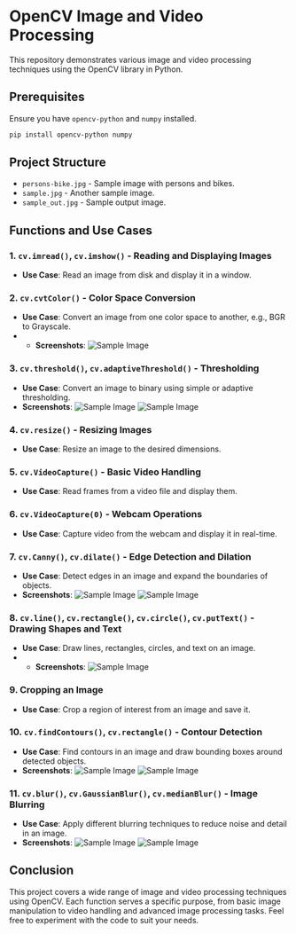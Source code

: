 
# OpenCV Image and Video Processing

This repository demonstrates various image and video processing techniques using the OpenCV library in Python.

## Prerequisites

Ensure you have `opencv-python` and `numpy` installed.

```bash
pip install opencv-python numpy
```

## Project Structure

- `persons-bike.jpg` - Sample image with persons and bikes.
- `sample.jpg` - Another sample image.
- `sample_out.jpg` - Sample output image.

## Functions and Use Cases

### 1. `cv.imread()`, `cv.imshow()` - Reading and Displaying Images

- **Use Case**: Read an image from disk and display it in a window.

### 2. `cv.cvtColor()` - Color Space Conversion

- **Use Case**: Convert an image from one color space to another, e.g., BGR to Grayscale.
- - **Screenshots**:
   ![Sample Image](Results/Colorspace_change.png)

### 3. `cv.threshold()`, `cv.adaptiveThreshold()` - Thresholding

- **Use Case**: Convert an image to binary using simple or adaptive thresholding.
- **Screenshots**:
   ![Sample Image](Results/Image_threshold.png)
   ![Sample Image](Results/Image_threshold_adaptive.png)

### 4. `cv.resize()` - Resizing Images

- **Use Case**: Resize an image to the desired dimensions.

### 5. `cv.VideoCapture()` - Basic Video Handling

- **Use Case**: Read frames from a video file and display them.

### 6. `cv.VideoCapture(0)` - Webcam Operations

- **Use Case**: Capture video from the webcam and display it in real-time.

### 7. `cv.Canny()`, `cv.dilate()` - Edge Detection and Dilation

- **Use Case**: Detect edges in an image and expand the boundaries of objects.
- **Screenshots**:
   ![Sample Image](Results/Edge_detector.png)
  ![Sample Image](Results/Edge_detector_dilated.png)

### 8. `cv.line()`, `cv.rectangle()`, `cv.circle()`, `cv.putText()` - Drawing Shapes and Text

- **Use Case**: Draw lines, rectangles, circles, and text on an image.
- - **Screenshots**:
   ![Sample Image](Results/Drawing_on_image.png)

### 9. Cropping an Image

- **Use Case**: Crop a region of interest from an image and save it.

### 10. `cv.findContours()`, `cv.rectangle()` - Contour Detection

- **Use Case**: Find contours in an image and draw bounding boxes around detected objects.
- **Screenshots**:
   ![Sample Image](Results/Contours.png)
  ![Sample Image](Results/Bounding_box.png) 

### 11. `cv.blur()`, `cv.GaussianBlur()`, `cv.medianBlur()` - Image Blurring

- **Use Case**: Apply different blurring techniques to reduce noise and detail in an image.
- **Screenshots**:
   ![Sample Image](Results/Blur_image.png)
  ![Sample Image](Results/Blur_image2.png) 

## Conclusion

This project covers a wide range of image and video processing techniques using OpenCV. Each function serves a specific purpose, from basic image manipulation to video handling and advanced image processing tasks. Feel free to experiment with the code to suit your needs.
